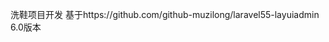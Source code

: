 <!--
 * @Author: 傍晚升起的太阳
 * @QQ: 1250201168
 * @Email: wuruiwm@qq.com
 * @Date: 2019-12-26 17:04:54
 * @LastEditors  : 傍晚升起的太阳
 * @LastEditTime : 2019-12-27 15:33:52
 -->
洗鞋项目开发
基于https://github.com/github-muzilong/laravel55-layuiadmin 6.0版本